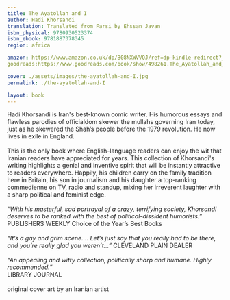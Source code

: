 ```yaml
---
title: The Ayatollah and I
author: Hadi Khorsandi
translation: Translated from Farsi by Ehssan Javan 
isbn_physical: 9780930523374 
isbn_ebook: 9781887378345 
region: africa

amazon: https://www.amazon.co.uk/dp/B08NXWVVQJ/ref=dp-kindle-redirect?_encoding=UTF8&btkr=1
goodreads:https://www.goodreads.com/book/show/498261.The_Ayatollah_and_I 

cover: ./assets/images/the-ayatollah-and-I.jpg
permalink: ./the-ayatollah-and-I

layout: book
---
```

Hadi Khorsandi is Iran's best-known comic writer. His humorous essays and flawless parodies of officialdom skewer the mullahs governing Iran today, just as he skewered the Shah’s
people before the 1979 revolution. He now lives in exile in England.
<br><br>
This is the only book where English-language readers can enjoy the wit that Iranian readers have appreciated for years. This collection of Khorsandi's writing highlights a genial
and inventive spirit that will be instantly attractive to readers everywhere. Happily, his children carry on the family tradition here in Britain, his son in journalism and his daughter a 
top-ranking commedienne on TV, radio and standup, mixing her irreverent laughter with a sharp political and feminist edge.
<br><br>
*“With his masterful, sad portrayal of a crazy, terrifying society, Khorsandi deserves to be ranked with the best of political-dissident humorists.”*
PUBLISHERS WEEKLY Choice of the Year’s Best Books
 <br><br>
*“It’s a gay and grim scene…. Let’s just say that you really had to be there, and you’re really glad you weren’t…”* 
CLEVELAND PLAIN DEALER
<br><br>
*“An appealing and witty collection, politically sharp and humane. Highly recommended.”*         
LIBRARY JOURNAL
<br><br>
original cover art by an Iranian artist

